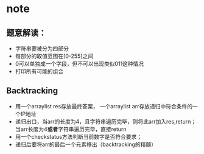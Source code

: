 # note

## 题意解读：
- 字符串要被分为四部分
- 每部分的取值范围在[0-255]之间
- 0可以单独成一个字段，但不可以出现类似011这种情况
- 打印所有可能的组合

## Backtracking
- 用一个arraylist res存放最终答案， 一个arraylist arr存放递归中符合条件的一个IP地址
- 递归出口，当arr的长度为4，且字符串遍历完毕，则将此arr加入res,return； 当arr长度为4**或者**字符串遍历完毕，直接return
- 用一个checkstatus方法判断当前数字是否符合要求；
- 递归后要将arr的最后一个元素移出（backtracking的精髓）
